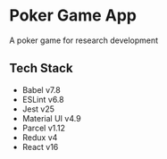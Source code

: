 # Poker Game App
A poker game for research development

## Tech Stack
+ Babel v7.8
+ ESLint v6.8
+ Jest v25
+ Material UI v4.9
+ Parcel v1.12
+ Redux v4
+ React v16
